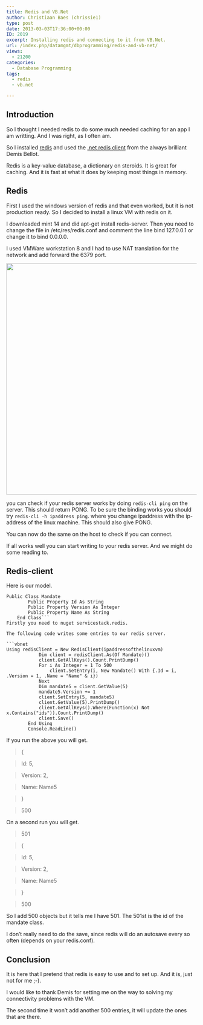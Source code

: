 ```yaml
---
title: Redis and VB.Net
author: Christiaan Baes (chrissie1)
type: post
date: 2013-03-03T17:36:00+00:00
ID: 2019
excerpt: Installing redis and connecting to it from VB.Net.
url: /index.php/datamgmt/dbprogramming/redis-and-vb-net/
views:
  - 21200
categories:
  - Database Programming
tags:
  - redis
  - vb.net

---
```

## Introduction

So I thought I needed redis to do some much needed caching for an app I am writting. And I was right, as I often am. 

So I installed [redis][1] and used the [.net redis client][2] from the always brilliant Demis Bellot.

Redis is a key-value database, a dictionary on steroids. It is great for caching. And it is fast at what it does by keeping most things in memory.

## Redis

First I used the windows version of redis and that even worked, but it is not production ready. So I decided to install a linux VM with redis on it.

I downloaded mint 14 and did apt-get install redis-server. Then you need to change the file in /etc/res/redis.conf and comment the line bind 127.0.0.1 or change it to bind 0.0.0.0. 

I used VMWare workstation 8 and I had to use NAT translation for the network and add forward the 6379 port.

<div class="image_block">
  <a href="https://lessthandot.z19.web.core.windows.net/wp-content/uploads/users/chrissie1/redis/redis1.png?mtime=1362333768"><img alt="" src="https://lessthandot.z19.web.core.windows.net/wp-content/uploads/users/chrissie1/redis/redis1.png?mtime=1362333768" width="602" height="612" /></a>
</div>

you can check if your redis server works by doing <code class="codespan">redis-cli ping</code> on the server. This should return PONG. To be sure the binding works you should try <code class="codespan">redis-cli -h ipaddress ping</code>. where you change ipaddress with the ip-address of the linux machine. This should also give PONG. 

You can now do the same on the host to check if you can connect. 

If all works well you can start writing to your redis server. And we might do some reading to.

## Redis-client

Here is our model.

```vbnet
Public Class Mandate
        Public Property Id As String
        Public Property Version As Integer
        Public Property Name As String
    End Class```
Firstly you need to nuget servicestack.redis.

The following code writes some entries to our redis server.

```vbnet
Using redisClient = New RedisClient(ipaddressofthelinuxvm)
            Dim client = redisClient.As(Of Mandate)()
            client.GetAllKeys().Count.PrintDump()
            For i As Integer = 1 To 500
                client.SetEntry(i, New Mandate() With {.Id = i, .Version = 1, .Name = "Name" & i})
            Next
            Dim mandate5 = client.GetValue(5)
            mandate5.Version += 1
            client.SetEntry(5, mandate5)
            client.GetValue(5).PrintDump()
            client.GetAllKeys().Where(Function(x) Not x.Contains("ids")).Count.PrintDump()
            client.Save()
        End Using
        Console.ReadLine()
```
If you run the above you will get.

> 
  
> {
          
> Id: 5,
          
> Version: 2,
          
> Name: Name5
  
> }
  
> 500 

On a second run you will get.

> 501
  
> {
          
> Id: 5,
          
> Version: 2,
          
> Name: Name5
  
> }
  
> 500 

So I add 500 objects but it tells me I have 501. The 501st is the id of the mandate class.

I don&#8217;t really need to do the save, since redis will do an autosave every so often (depends on your redis.conf).

## Conclusion

It is here that I pretend that redis is easy to use and to set up. And it is, just not for me ;-).

I would like to thank Demis for setting me on the way to solving my connectivity problems with the VM. 

The second time it won&#8217;t add another 500 entries, it will update the ones that are there.

 [1]: http://redis.io
 [2]: https://github.com/ServiceStack/ServiceStack.Redis